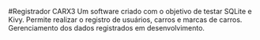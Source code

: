 #Registrador CARX3
Um software criado com o objetivo de testar SQLite e Kivy. Permite realizar o registro de usuários, carros e marcas de carros. Gerenciamento dos dados registrados em desenvolvimento.
